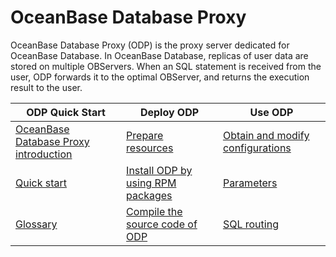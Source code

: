# OceanBase Database Proxy

OceanBase Database Proxy (ODP) is the proxy server dedicated for OceanBase Database. In OceanBase Database, replicas of user data are stored on multiple OBServers. When an SQL statement is received from the user, ODP forwards it to the optimal OBServer, and returns the execution result to the user.

|             ODP Quick Start     |                      Deploy ODP                      | Use ODP   |
|----------------------------|-------------------------------------|-------------------------------------|
| [OceanBase Database Proxy introduction](1.about-odp/1.what-is-oceanbase-database-proxy.md)      | [Prepare resources](3.installation-and-deployment/1.prepare-resources.md)        |[Obtain and modify configurations](4.user-guide/1.configuration/1.get-and-modify-configuration.md) |
| [Quick start](2.quickstart.md)                                        | [Install ODP by using RPM packages](3.installation-and-deployment/2.install-odp-by-using-rpm-packages.md)               |[Parameters](4.user-guide/1.configuration/2.parameters.md)  |
|   [Glossary](1.about-odp/2.noun-interpretation.md)                 | [Compile the source code of ODP](3.installation-and-deployment/3.compile-odp.md)                       |[SQL routing](4.user-guide/2.sql-routing/1.create-and-update-the-root-service-list.md)  |
